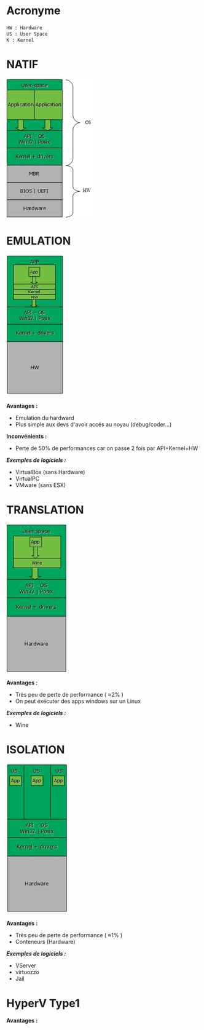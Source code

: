 # Acronyme
```
HW : Hardware
US : User Space
K : Kernel
```

# NATIF
<img src="./imgs/natif.jpg">

# EMULATION
<img src="./imgs/emulation.jpg">

**Avantages :**
- Emulation du hardward
- Plus simple aux devs d'avoir accés au noyau (debug/coder...)

**Inconvénients :**
- Perte de 50% de performances car on passe 2 fois par API+Kernel+HW

***Exemples de logiciels :***
- VirtualBox (sans Hardware)
- VirtualPC
- VMware (sans ESX)

# TRANSLATION
<img src="./imgs/translation.jpg">

**Avantages :**
- Très peu de perte de performance ( ≈2% )
- On peut éxécuter des apps windows sur un Linux

***Exemples de logiciels :***
- Wine

# ISOLATION
<img src="./imgs/isolation.jpg">

**Avantages :**
- Très peu de perte de performance ( ≈1% )
- Conteneurs (Hardware)

***Exemples de logiciels :***
- VServer
- virtuozzo
- Jail

# HyperV Type1
**Avantages :**


